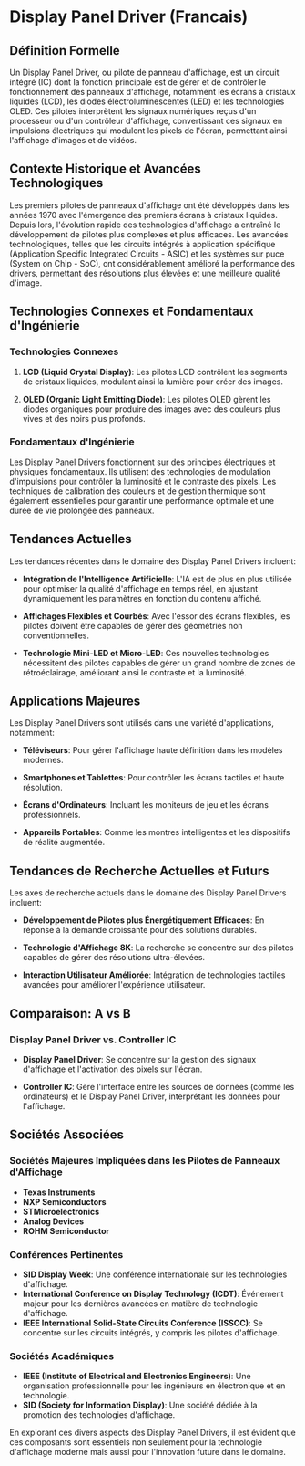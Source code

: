# Display Panel Driver (Francais)

## Définition Formelle

Un Display Panel Driver, ou pilote de panneau d'affichage, est un circuit intégré (IC) dont la fonction principale est de gérer et de contrôler le fonctionnement des panneaux d'affichage, notamment les écrans à cristaux liquides (LCD), les diodes électroluminescentes (LED) et les technologies OLED. Ces pilotes interprètent les signaux numériques reçus d'un processeur ou d'un contrôleur d'affichage, convertissant ces signaux en impulsions électriques qui modulent les pixels de l'écran, permettant ainsi l'affichage d'images et de vidéos.

## Contexte Historique et Avancées Technologiques

Les premiers pilotes de panneaux d'affichage ont été développés dans les années 1970 avec l'émergence des premiers écrans à cristaux liquides. Depuis lors, l'évolution rapide des technologies d'affichage a entraîné le développement de pilotes plus complexes et plus efficaces. Les avancées technologiques, telles que les circuits intégrés à application spécifique (Application Specific Integrated Circuits - ASIC) et les systèmes sur puce (System on Chip - SoC), ont considérablement amélioré la performance des drivers, permettant des résolutions plus élevées et une meilleure qualité d'image.

## Technologies Connexes et Fondamentaux d'Ingénierie

### Technologies Connexes

1. **LCD (Liquid Crystal Display)**: Les pilotes LCD contrôlent les segments de cristaux liquides, modulant ainsi la lumière pour créer des images.
   
2. **OLED (Organic Light Emitting Diode)**: Les pilotes OLED gèrent les diodes organiques pour produire des images avec des couleurs plus vives et des noirs plus profonds.

### Fondamentaux d'Ingénierie

Les Display Panel Drivers fonctionnent sur des principes électriques et physiques fondamentaux. Ils utilisent des technologies de modulation d'impulsions pour contrôler la luminosité et le contraste des pixels. Les techniques de calibration des couleurs et de gestion thermique sont également essentielles pour garantir une performance optimale et une durée de vie prolongée des panneaux.

## Tendances Actuelles

Les tendances récentes dans le domaine des Display Panel Drivers incluent:

- **Intégration de l'Intelligence Artificielle**: L'IA est de plus en plus utilisée pour optimiser la qualité d'affichage en temps réel, en ajustant dynamiquement les paramètres en fonction du contenu affiché.
  
- **Affichages Flexibles et Courbés**: Avec l'essor des écrans flexibles, les pilotes doivent être capables de gérer des géométries non conventionnelles.

- **Technologie Mini-LED et Micro-LED**: Ces nouvelles technologies nécessitent des pilotes capables de gérer un grand nombre de zones de rétroéclairage, améliorant ainsi le contraste et la luminosité.

## Applications Majeures

Les Display Panel Drivers sont utilisés dans une variété d'applications, notamment:

- **Téléviseurs**: Pour gérer l'affichage haute définition dans les modèles modernes.
  
- **Smartphones et Tablettes**: Pour contrôler les écrans tactiles et haute résolution.

- **Écrans d'Ordinateurs**: Incluant les moniteurs de jeu et les écrans professionnels.

- **Appareils Portables**: Comme les montres intelligentes et les dispositifs de réalité augmentée.

## Tendances de Recherche Actuelles et Futurs

Les axes de recherche actuels dans le domaine des Display Panel Drivers incluent:

- **Développement de Pilotes plus Énergétiquement Efficaces**: En réponse à la demande croissante pour des solutions durables.
  
- **Technologie d'Affichage 8K**: La recherche se concentre sur des pilotes capables de gérer des résolutions ultra-élevées.

- **Interaction Utilisateur Améliorée**: Intégration de technologies tactiles avancées pour améliorer l'expérience utilisateur.

## Comparaison: A vs B

### Display Panel Driver vs. Controller IC

- **Display Panel Driver**: Se concentre sur la gestion des signaux d'affichage et l'activation des pixels sur l'écran.
  
- **Controller IC**: Gère l'interface entre les sources de données (comme les ordinateurs) et le Display Panel Driver, interprétant les données pour l'affichage.

## Sociétés Associées

### Sociétés Majeures Impliquées dans les Pilotes de Panneaux d'Affichage

- **Texas Instruments**
- **NXP Semiconductors**
- **STMicroelectronics**
- **Analog Devices**
- **ROHM Semiconductor**

### Conférences Pertinentes

- **SID Display Week**: Une conférence internationale sur les technologies d'affichage.
- **International Conference on Display Technology (ICDT)**: Événement majeur pour les dernières avancées en matière de technologie d'affichage.
- **IEEE International Solid-State Circuits Conference (ISSCC)**: Se concentre sur les circuits intégrés, y compris les pilotes d'affichage.

### Sociétés Académiques

- **IEEE (Institute of Electrical and Electronics Engineers)**: Une organisation professionnelle pour les ingénieurs en électronique et en technologie.
- **SID (Society for Information Display)**: Une société dédiée à la promotion des technologies d'affichage.

En explorant ces divers aspects des Display Panel Drivers, il est évident que ces composants sont essentiels non seulement pour la technologie d'affichage moderne mais aussi pour l'innovation future dans le domaine.